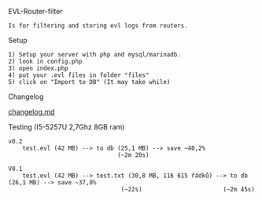 EVL-Router-filter

    Is for filtering and storing evl logs from routers.

Setup

    1) Setup your server with php and mysql/marinadb.
    2) look in config.php
    3) open index.php
    4) put your .evl files in folder "files"
    5) click on "Import to DB" (It may take while)

Changelog

[changelog.md](changelog.md)


Testing (I5-5257U 2,7Ghz  8GB ram)

    v0.2
        test.evl (42 MB) --> to db (25,1 MB) --> save ~40,2%
                                   (~2m 20s)

    V0.1
        test.evl (42 MB) --> test.txt (30,8 MB, 116 615 řádků) --> to db (26,1 MB) --> save ~37,8%
                                    (~22s)                       (~2m 45s)